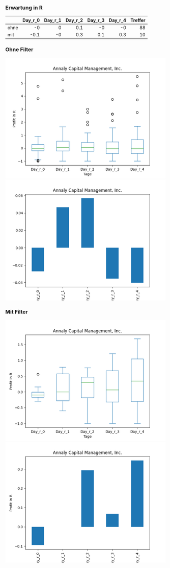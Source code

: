 ### Erwartung in R
|      |   Day_r_0 |   Day_r_1 |   Day_r_2 |   Day_r_3 |   Day_r_4 |   Treffer |
|:-----|----------:|----------:|----------:|----------:|----------:|----------:|
| ohne |      -0   |         0 |       0.1 |      -0   |      -0   |        88 |
| mit  |      -0.1 |        -0 |       0.3 |       0.1 |       0.3 |        10 |

### Ohne Filter
![image info](./data/NLY_box_all.png)
![image info](./data/NLY_median_all.png)

### Mit Filter
![image info](./data/NLY_box_filtered.png)
![image info](./data/NLY_median_filtered.png)